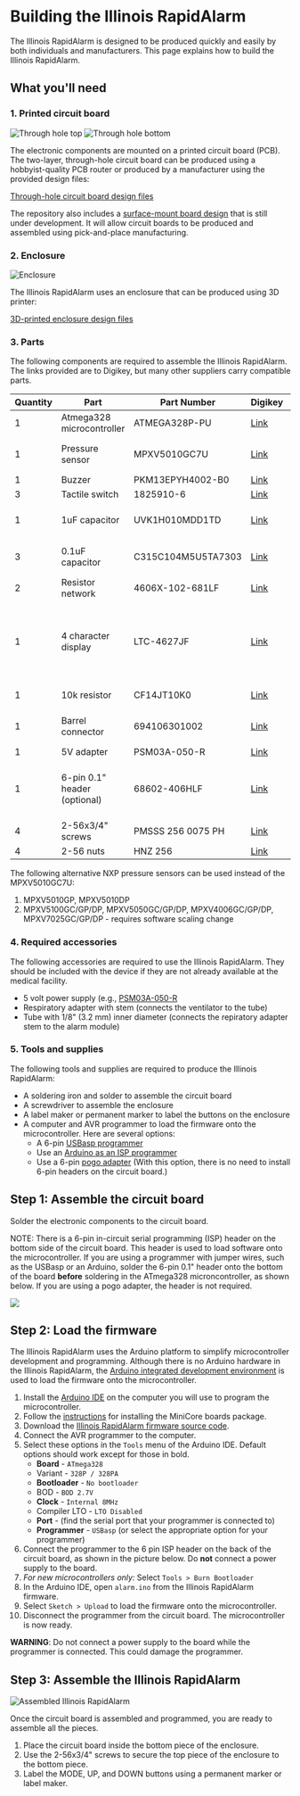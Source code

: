 # Building the Illinois RapidAlarm

The Illinois RapidAlarm is designed to be produced quickly and easily by both individuals and manufacturers. This page explains how to build the Illinois RapidAlarm.

## What you'll need

### 1. Printed circuit board

![Through hole top](pictures/board_tht_top.png)
![Through hole bottom](pictures/board_tht_bottom.png)

The electronic components are mounted on a printed circuit board (PCB). The two-layer, through-hole circuit board can be produced using a hobbyist-quality PCB router or produced by a manufacturer using the provided design files:

[Through-hole circuit board design files](https://github.com/rapidalarm/rapidalarm/tree/master/pcb/pcb_proto)

The repository also includes a [surface-mount board design](https://github.com/rapidalarm/rapidalarm/tree/master/pcb/pcb_smd) that is still under development. It will allow circuit boards to be produced and assembled using pick-and-place manufacturing. 


<!-- ![Through hole top](pictures/board_smd_top.png)
![Through hole bottom](pictures/board_smd_bottom.png)

- [Design Files](https://github.com/rapidalarm/rapidalarm/tree/master/pcb/pcb_smd)
- [Source Code]()
-->

### 2. Enclosure

![Enclosure](pictures/enclosure.png)

The Illinois RapidAlarm uses an enclosure that can be produced using 3D printer:

[3D-printed enclosure design files](https://github.com/rapidalarm/rapidalarm/tree/master/cad/enclosure_3Dprint)

<!-- [Laser-cut enclosure design files]((https://github.com/rapidalarm/rapidalarm/tree/master/cad/enclosure_lasercut) -->

### 3. Parts

The following components are required to assemble the Illinois RapidAlarm. The links provided are to Digikey, but many other suppliers carry compatible parts.

|Quantity | Part                | Part Number       | Digikey                                                                                                                                                                                                            | Notes                                               |
| ----                | -----------        | -------- | -------                                                                                                                                                                                                            | ------                                              |
| 1 | Atmega328 microcontroller | ATMEGA328P-PU     | [Link](https://www.digikey.com/product-detail/en/microchip-technology/ATMEGA328P-PU/ATMEGA328P-PU-ND/1914589)                                                                                                      |                                                     |
| 1 | Pressure sensor | MPXV5010GC7U       | [Link](https://www.digikey.com/product-detail/en/nxp-usa-inc/MPXV5010GC7U/MPXV5010GC7U-ND/412949)                                                                                                                  | See alternatives below                                 |
| 1 | Buzzer              | PKM13EPYH4002-B0   | [Link](https://www.digikey.com/product-detail/en/murata-electronics/PKM13EPYH4002-B0/490-4697-ND/1219328)                                                                                                          |                                                     |
| 3 | Tactile switch      | 1825910-6          | [Link](https://www.digikey.com/product-detail/en/te-connectivity-alcoswitch-switches/1825910-6/450-1650-ND/1632536)                                                                                                |                                                     |
| 1 | 1uF capacitor       | UVK1H010MDD1TD     | [Link](https://www.digikey.com/product-detail/en/nichicon/UVK1H010MDD1TD/493-12567-3-ND/4328768)                                                                                                                   | Any >5V electrolytic will do                        |
| 3 | 0.1uF capacitor     | C315C104M5U5TA7303 | [Link](https://www.digikey.com/product-detail/en/kemet/C315C104M5U5TA7303/399-9859-1-ND/3726100)                                                                                                                   | Any >5V ceramic will do                             |
| 2 | Resistor network    | 4606X-102-681LF    | [Link](https://www.digikey.com/product-detail/en/bourns-inc/4606X-102-681LF/4606X-2-681LF-ND/1089048)                                                                                                              |                                                     |
| 1 | 4 character display | LTC-4627JF         | [Link](https://www.digikey.com/product-detail/en/lite-on-inc/LTC-4627JF/160-1548-5-ND/408221)                                                                                                                      | Should work with most common anode 4 char displays. |
| 1 | 10k resistor        | CF14JT10K0         | [Link](https://www.digikey.com/product-detail/en/stackpole-electronics-inc/CF14JT10K0/CF14JT10K0CT-ND/1830374)                                                                                                     | Any 10k will do                                     |
| 1 | Barrel connector    | 694106301002       | [Link](https://www.digikey.com/product-detail/en/wurth-electronics-inc/694106301002/732-5930-ND/5047522?utm_adgroup=Barrel%20-%20Power%20Connectors&gclid=EAIaIQobChMIkbmT3LPS6AIVxJJbCh2gkADkEAQYAyABEgKTwfD_BwE) | 2.1mm ID, 5.5mm OD, center pos.                     |
| 1 | 5V adapter          | PSM03A-050-R       | [Link](https://www.digikey.com/product-detail/en/phihong-usa/PSM03A-050-R/993-1236-ND/4031882)                                                                                                                     |                                                    |
| 1 | 6-pin 0.1" header (optional) |  68602-406HLF  | [Link](https://www.digikey.com/product-detail/en/amphenol-icc-fci/68602-406HLF/609-4934-ND/1657836) | Required if using  a 6-pin programmer (see below) |
| 4 | 2-56x3/4" screws | PMSSS 256 0075 PH  | [Link](https://www.digikey.com/product-detail/en/b-f-fastener-supply/PMSSS-256-0075-PH/H702-ND/274913) | |
| 4 | 2-56 nuts |  HNZ 256  | [Link](https://www.digikey.com/product-detail/en/b-f-fastener-supply/HNZ-256/H212-ND/5737) | |

The following alternative NXP pressure sensors can be used instead of the MPXV5010GC7U:
1. MPXV5010GP, MPXV5010DP
2. MPXV5100GC/GP/DP, MPXV5050GC/GP/DP, MPXV4006GC/GP/DP, MPXV7025GC/GP/DP - requires software scaling change

### 4. Required accessories

The following accessories are required to use the Illinois RapidAlarm. They should be included with the device if they are not already available at the medical facility.

- 5 volt power supply (e.g.,  [PSM03A-050-R](https://www.digikey.com/product-detail/en/phihong-usa/PSM03A-050-R/993-1236-ND/4031882)
- Respiratory adapter with stem (connects the ventilator to the tube)
- Tube with 1/8" (3.2 mm) inner diameter (connects the repiratory adapter stem to the alarm module)

### 5. Tools and supplies

The following tools and supplies are required to produce the Illinois RapidAlarm:

- A soldering iron and solder to assemble the circuit board
- A screwdriver to assemble the enclosure
- A label maker or permanent marker to label the buttons on the enclosure
- A computer and AVR programmer to load the firmware onto the microcontroller. Here are several options:
  - A 6-pin [USBasp programmer](https://www.ebay.com/itm/USB-AVR-Programmer-w-6-Pin-10-Pin-IDC-ISP-Connector-For-USBASP/382191022734?hash=item58fc5c328e:g:zbcAAOSw1EhZjC5Z)  
  - Use an [Arduino as an ISP programmer](https://www.arduino.cc/en/tutorial/arduinoISP)  
  - Use a 6-pin [pogo adapter](https://www.ebay.com/itm/POGO-ICSP-AVR-Pogo-Pin-ICSP-ISP-Adapter-Kit/153891594446?hash=item23d4a760ce:g:jNYAAOSwzAxehgvi) (With this option, there is no need to install 6-pin headers on the circuit board.)

## Step 1: Assemble the circuit board

Solder the electronic components to the circuit board.

NOTE: There is a 6-pin in-circuit serial programming (ISP) header on the bottom side of the circuit board. This header is used to load software onto the microcontroller. If you are using a programmer with jumper wires, such as the USBasp or an Arduino, solder the 6-pin 0.1" header onto the bottom of the board **before** soldering in the ATmega328 microncontroller, as shown below. If you are using a pogo adapter, the header is not required.

![](pictures/isp.jpg)

## Step 2: Load the firmware

The Illinois RapidAlarm uses the Arduino platform to simplify microcontroller development and programming. Although there is no Arduino hardware in the Illinois RapidAlarm, the [Arduino integrated development environment](https://www.arduino.cc/en/Main/Software) is used to load the firmware onto the microcontroller.

1. Install the [Arduino IDE](https://www.arduino.cc/en/Main/Software) on the computer you will use to program the microcontroller.
2. Follow the [instructions](https://github.com/MCUdude/MiniCore#boards-manager-installation) for installing the MiniCore boards package.
3. Download the [Illinois RapidAlarm firmware source code](https://github.com/rapidalarm/rapidalarm/tree/master/code).
4. Connect the AVR programmer to the computer.
5. Select these options in the `Tools` menu of the Arduino IDE.  Default options should work except for those in bold.
   - **Board** - `ATmega328`
   - Variant - `328P / 328PA`
   - **Bootloader** - `No bootloader`
   - BOD - `BOD 2.7V`
   - **Clock** - `Internal 8MHz`
   - Compiler LTO - `LTO Disabled`
   - **Port** - (find the serial port that your programmer is connected to)
   - **Programmer** - `USBasp` (or select the appropriate option for your programmer)
6. Connect the programmer to the 6 pin ISP header on the back of the circuit board, as shown in the picture below. Do **not** connect a power supply to the board.
7. *For new microcontrollers only:* Select `Tools > Burn Bootloader`
8. In the Arduino IDE, open `alarm.ino` from the Illinois RapidAlarm firmware.
9. Select `Sketch > Upload` to load the firmware onto the microcontroller.
10. Disconnect the programmer from the circuit board. The microcontroller is now ready.

**WARNING**: Do not connect a power supply to the board while the programmer is connected. This could damage the programmer.

## Step 3: Assemble the Illinois RapidAlarm

![Assembled Illinois RapidAlarm](pictures/rapid_alarm_photo.png)

Once the circuit board is assembled and programmed, you are ready to assemble all the pieces.

1. Place the circuit board inside the bottom piece of the enclosure.
2. Use the 2-56x3/4" screws to secure the top piece of the enclosure to the bottom piece.
3. Label the MODE, UP, and DOWN buttons using a permanent marker or label maker.
